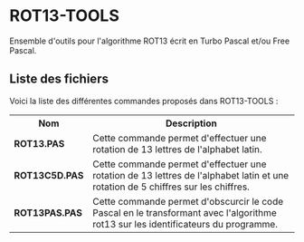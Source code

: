 # ROT13-TOOLS
Ensemble d'outils pour l'algorithme ROT13 écrit en Turbo Pascal et/ou Free Pascal.

<h2>Liste des fichiers</h2>

Voici la liste des différentes commandes proposés dans ROT13-TOOLS :

<table>
		<tr>
			<th>Nom</th>
			<th>Description</th>	
		</tr>
    <tr>
			<td><b>ROT13.PAS</b></td>
			<td>Cette commande permet d'effectuer une rotation de 13 lettres de l'alphabet latin.</td>
		</tr>
		<tr>
			<td><b>ROT13C5D.PAS</b></td>
			<td>Cette commande permet d'effectuer une rotation de 13 lettres de l'alphabet latin et une rotation de 5 chiffres sur les chiffres.</td>
		</tr>
    <tr>
			<td><b>ROT13PAS.PAS</b></td>
			<td>Cette commande permet d'obscurcir le code Pascal en le transformant avec l'algorithme rot13 sur les identificateurs du programme.</td>
		</tr>
</table>
